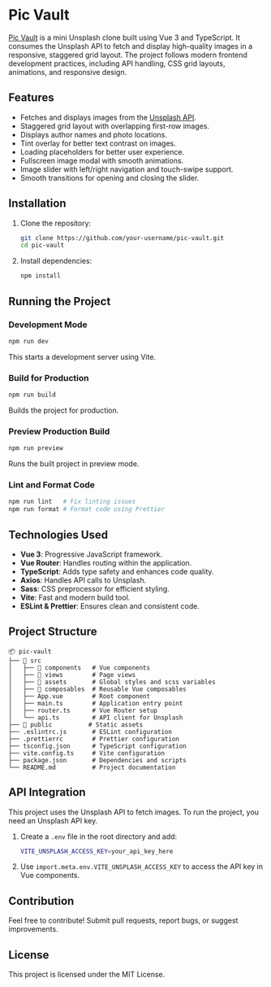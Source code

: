 # Pic Vault

[Pic Vault](https://pic-vault-js.vercel.app/) is a mini Unsplash clone built using Vue 3 and TypeScript. It consumes the Unsplash API to fetch and display high-quality images in a responsive, staggered grid layout. The project follows modern frontend development practices, including API handling, CSS grid layouts, animations, and responsive design.

## Features

- Fetches and displays images from the [Unsplash API](https://unsplash.com/developers).
- Staggered grid layout with overlapping first-row images.
- Displays author names and photo locations.
- Tint overlay for better text contrast on images.
- Loading placeholders for better user experience.
- Fullscreen image modal with smooth animations.
- Image slider with left/right navigation and touch-swipe support.
- Smooth transitions for opening and closing the slider.

## Installation

1. Clone the repository:

   ```sh
   git clone https://github.com/your-username/pic-vault.git
   cd pic-vault
   ```

2. Install dependencies:
   ```sh
   npm install
   ```

## Running the Project

### Development Mode

```sh
npm run dev
```

This starts a development server using Vite.

### Build for Production

```sh
npm run build
```

Builds the project for production.

### Preview Production Build

```sh
npm run preview
```

Runs the built project in preview mode.

### Lint and Format Code

```sh
npm run lint   # Fix linting issues
npm run format # Format code using Prettier
```

## Technologies Used

- **Vue 3**: Progressive JavaScript framework.
- **Vue Router**: Handles routing within the application.
- **TypeScript**: Adds type safety and enhances code quality.
- **Axios**: Handles API calls to Unsplash.
- **Sass**: CSS preprocessor for efficient styling.
- **Vite**: Fast and modern build tool.
- **ESLint & Prettier**: Ensures clean and consistent code.

## Project Structure

```
📦 pic-vault
├── 📂 src
│   ├── 📂 components   # Vue components
│   ├── 📂 views        # Page views
│   ├── 📂 assets       # Global styles and scss variables
│   ├── 📂 composables  # Reusable Vue composables
│   ├── App.vue        # Root component
│   ├── main.ts        # Application entry point
│   ├── router.ts      # Vue Router setup
│   └── api.ts         # API client for Unsplash
├── 📂 public          # Static assets
├── .eslintrc.js       # ESLint configuration
├── .prettierrc        # Prettier configuration
├── tsconfig.json      # TypeScript configuration
├── vite.config.ts     # Vite configuration
├── package.json       # Dependencies and scripts
└── README.md          # Project documentation
```

## API Integration

This project uses the Unsplash API to fetch images. To run the project, you need an Unsplash API key.

1. Create a `.env` file in the root directory and add:
   ```sh
   VITE_UNSPLASH_ACCESS_KEY=your_api_key_here
   ```
2. Use `import.meta.env.VITE_UNSPLASH_ACCESS_KEY` to access the API key in Vue components.

## Contribution

Feel free to contribute! Submit pull requests, report bugs, or suggest improvements.

## License

This project is licensed under the MIT License.
